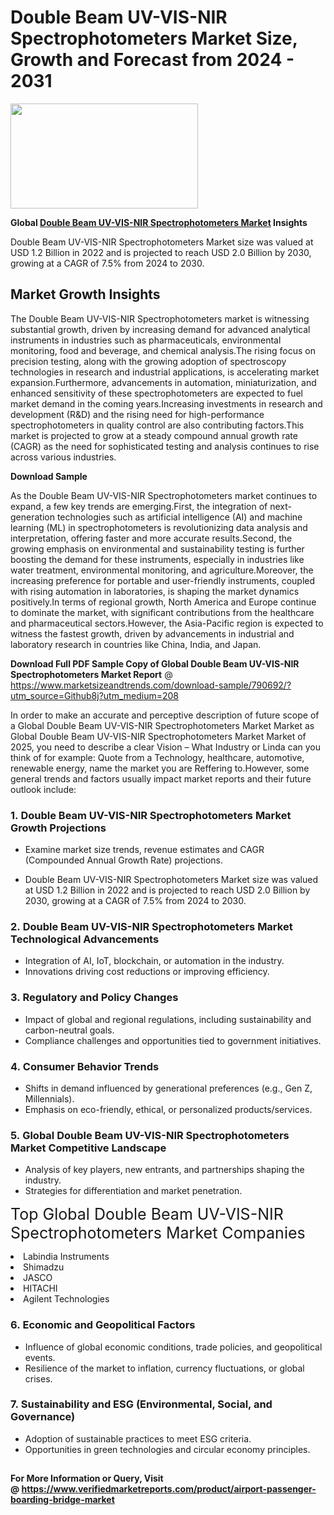 <H1>Double Beam UV-VIS-NIR Spectrophotometers Market Size, Growth and Forecast from 2024 - 2031</H1><img class="aligncenter size-medium wp-image-584254" src="https://thirdeyenews.in/wp-content/uploads/2024/09/Global-Market-Research-300x168.jpeg" alt="" width="300" height="168" /><p><strong>Global&nbsp;<a href="https://www.marketsizeandtrends.com/download-sample/790692/?utm_source=Github8j?utm_medium=208">Double Beam UV-VIS-NIR Spectrophotometers Market</a> Insights</strong></p><p>Double Beam UV-VIS-NIR Spectrophotometers Market size was valued at USD 1.2 Billion in 2022 and is projected to reach USD 2.0 Billion by 2030, growing at a CAGR of 7.5% from 2024 to 2030.</p><p><h2>Market Growth Insights</h2> <p>The Double Beam UV-VIS-NIR Spectrophotometers market is witnessing substantial growth, driven by increasing demand for advanced analytical instruments in industries such as pharmaceuticals, environmental monitoring, food and beverage, and chemical analysis.The rising focus on precision testing, along with the growing adoption of spectroscopy technologies in research and industrial applications, is accelerating market expansion.Furthermore, advancements in automation, miniaturization, and enhanced sensitivity of these spectrophotometers are expected to fuel market demand in the coming years.Increasing investments in research and development (R&D) and the rising need for high-performance spectrophotometers in quality control are also contributing factors.This market is projected to grow at a steady compound annual growth rate (CAGR) as the need for sophisticated testing and analysis continues to rise across various industries.</p> <p><strong>Download Sample</strong></p> <p>As the Double Beam UV-VIS-NIR Spectrophotometers market continues to expand, a few key trends are emerging.First, the integration of next-generation technologies such as artificial intelligence (AI) and machine learning (ML) in spectrophotometers is revolutionizing data analysis and interpretation, offering faster and more accurate results.Second, the growing emphasis on environmental and sustainability testing is further boosting the demand for these instruments, especially in industries like water treatment, environmental monitoring, and agriculture.Moreover, the increasing preference for portable and user-friendly instruments, coupled with rising automation in laboratories, is shaping the market dynamics positively.In terms of regional growth, North America and Europe continue to dominate the market, with significant contributions from the healthcare and pharmaceutical sectors.However, the Asia-Pacific region is expected to witness the fastest growth, driven by advancements in industrial and laboratory research in countries like China, India, and Japan.</p> <p><span class=""><strong>Download Full PDF Sample Copy of Global Double Beam UV-VIS-NIR Spectrophotometers Market Report</strong> @ <a href="https://www.marketsizeandtrends.com/download-sample/790692/?utm_source=Github8j?utm_medium=208" target="_blank">https://www.marketsizeandtrends.com/download-sample/790692/?utm_source=Github8j?utm_medium=208</a></span></p><p>In order to make an accurate and perceptive description of future scope of a Global&nbsp;Double Beam UV-VIS-NIR Spectrophotometers Market Market as Global&nbsp;Double Beam UV-VIS-NIR Spectrophotometers Market Market of 2025, you need to describe a clear Vision &ndash; What Industry or Linda can you think of for example: Quote from a Technology, healthcare, automotive, renewable energy, name the market you are Reffering to.However, some general trends and factors usually impact market reports and their future outlook include:</p><h3>1.&nbsp;<strong>Double Beam UV-VIS-NIR Spectrophotometers Market Growth Projections</strong></h3><ul><li>Examine market size trends, revenue estimates and CAGR (Compounded Annual Growth Rate) projections.</li><li><p>Double Beam UV-VIS-NIR Spectrophotometers Market size was valued at USD 1.2 Billion in 2022 and is projected to reach USD 2.0 Billion by 2030, growing at a CAGR of 7.5% from 2024 to 2030.</p></li></ul><h3>2.&nbsp;<strong>Double Beam UV-VIS-NIR Spectrophotometers Market Technological Advancements</strong></h3><ul><li>Integration of AI, IoT, blockchain, or automation in the industry.</li><li>Innovations driving cost reductions or improving efficiency.</li></ul><h3>3.&nbsp;<strong>Regulatory and Policy Changes</strong></h3><ul><li>Impact of global and regional regulations, including sustainability and carbon-neutral goals.</li><li>Compliance challenges and opportunities tied to government initiatives.</li></ul><h3>4.&nbsp;<strong>Consumer Behavior Trends</strong></h3><ul><li>Shifts in demand influenced by generational preferences (e.g., Gen Z, Millennials).</li><li>Emphasis on eco-friendly, ethical, or personalized products/services.</li></ul><h3>5.&nbsp;<strong>Global Double Beam UV-VIS-NIR Spectrophotometers Market Competitive Landscape</strong></h3><ul><li>Analysis of key players, new entrants, and partnerships shaping the industry.</li><li>Strategies for differentiation and market penetration.</li></ul><p data-pm-slice="1 1 []"><span style="color: inherit; font-family: inherit; font-size: 25px;">Top Global Double Beam UV-VIS-NIR Spectrophotometers Market Companies</span></p><div class="" data-test-id=""><p><li>Labindia Instruments</li><li> Shimadzu</li><li> JASCO</li><li> HITACHI</li><li> Agilent Technologies</li></p></div><h3>6.&nbsp;<strong>Economic and Geopolitical Factors</strong></h3><ul><li>Influence of global economic conditions, trade policies, and geopolitical events.</li><li>Resilience of the market to inflation, currency fluctuations, or global crises.</li></ul><h3>7.&nbsp;<strong>Sustainability and ESG (Environmental, Social, and Governance)</strong></h3><ul><li>Adoption of sustainable practices to meet ESG criteria.</li><li>Opportunities in green technologies and circular economy principles.</li></ul><h2><strong style="font-size: 14px;">For More Information or Query, Visit @&nbsp;</strong><a style="background-color: #ffffff; font-size: 14px;" href="https://www.marketsizeandtrends.com/report/double-beam-uv-vis-nir-spectrophotometers-market/" target="_blank">https://www.verifiedmarketreports.com/product/airport-passenger-boarding-bridge-market</a></h2>